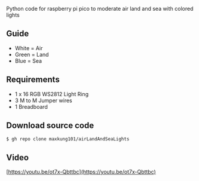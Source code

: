 Python code for raspberry pi pico to moderate air land and sea with colored lights

Guide
-----
* White = Air
* Green = Land
* Blue = Sea

Requirements
------------
* 1 x 16 RGB WS2812 Light Ring
* 3 M to M Jumper wires
* 1 Breadboard

Download source code
--------------------
```
$ gh repo clone maxkung101/airLandAndSeaLights
```

Video
-----
[https://youtu.be/ot7x-Qbttbc](https://youtu.be/ot7x-Qbttbc)
